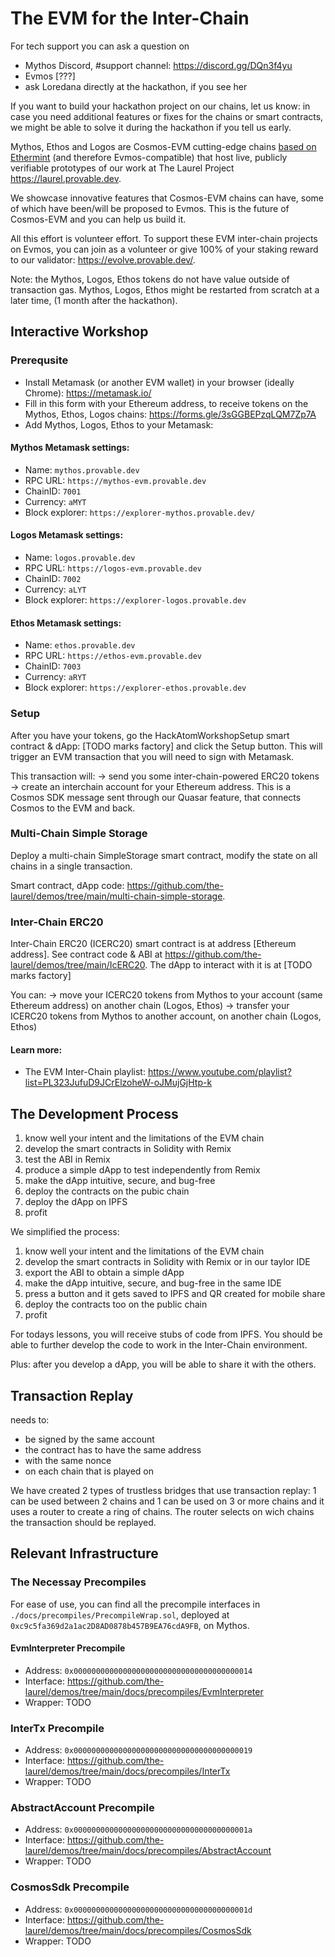 # The EVM for the Inter-Chain


For tech support you can ask a question on
- Mythos Discord, #support channel: https://discord.gg/DQn3f4yu
- Evmos [???]
- ask Loredana directly at the hackathon, if you see her

If you want to build your hackathon project on our chains, let us know: in case you need additional features or fixes for the chains or smart contracts, we might be able to solve it during the hackathon if you tell us early. 

Mythos, Ethos and Logos are Cosmos-EVM cutting-edge chains [based on Ethermint](https://github.com/evmos/ethermint) (and therefore Evmos-compatible) that host live, publicly verifiable prototypes of our work at The Laurel Project https://laurel.provable.dev.

We showcase innovative features that Cosmos-EVM chains can have, some of which have been/will be proposed to Evmos. This is the future of Cosmos-EVM and you can help us build it.

All this effort is volunteer effort. To support these EVM inter-chain projects on Evmos, you can join as a volunteer or give 100% of your staking reward to our validator: https://evolve.provable.dev/.

Note: the Mythos, Logos, Ethos tokens do not have value outside of transaction gas. Mythos, Logos, Ethos might be restarted from scratch at a later time, (1 month after the hackathon).

## Interactive Workshop

### Prerequsite

- Install Metamask (or another EVM wallet) in your browser (ideally Chrome): https://metamask.io/
- Fill in this form with your Ethereum address, to receive tokens on the Mythos, Ethos, Logos chains: https://forms.gle/3sGGBEPzqLQM7Zp7A
- Add Mythos, Logos, Ethos to your Metamask:

#### Mythos Metamask settings:
* Name: `mythos.provable.dev`
* RPC URL: `https://mythos-evm.provable.dev`
* ChainID: `7001`
* Currency: `aMYT`
* Block explorer: `https://explorer-mythos.provable.dev/`

#### Logos Metamask settings:
* Name: `logos.provable.dev`
* RPC URL: `https://logos-evm.provable.dev`
* ChainID: `7002`
* Currency: `aLYT`
* Block explorer: `https://explorer-logos.provable.dev`

#### Ethos Metamask settings:
* Name: `ethos.provable.dev`
* RPC URL: `https://ethos-evm.provable.dev`
* ChainID: `7003`
* Currency: `aRYT`
* Block explorer: `https://explorer-ethos.provable.dev`


### Setup

After you have your tokens, go the HackAtomWorkshopSetup smart contract & dApp: [TODO marks factory] and click the Setup button. This will trigger an EVM transaction that you will need to sign with Metamask.

This transaction will:
-> send you some inter-chain-powered ERC20 tokens
-> create an interchain account for your Ethereum address. This is a Cosmos SDK message sent through our Quasar feature, that connects Cosmos to the EVM and back.

### Multi-Chain Simple Storage

Deploy a multi-chain SimpleStorage smart contract, modify the state on all chains in a single transaction.

Smart contract, dApp code: https://github.com/the-laurel/demos/tree/main/multi-chain-simple-storage.

### Inter-Chain ERC20

Inter-Chain ERC20 (ICERC20) smart contract is at address [Ethereum address]. See contract code & ABI at https://github.com/the-laurel/demos/tree/main/IcERC20.
The dApp to interact with it is at [TODO marks factory]

You can:
-> move your ICERC20 tokens from Mythos to your account (same Ethereum address) on another chain (Logos, Ethos)
-> transfer your ICERC20 tokens from Mythos to another account, on another chain (Logos, Ethos)

#### Learn more:
- The EVM Inter-Chain playlist: https://www.youtube.com/playlist?list=PL323JufuD9JCrElzoheW-oJMujGjHtp-k

## The Development Process

1. know well your intent and the limitations of the EVM chain
2. develop the smart contracts in Solidity with Remix
3. test the ABI in Remix
4. produce a simple dApp to test independently from Remix
5. make the dApp intuitive, secure, and bug-free
6. deploy the contracts on the pubic chain
7. deploy the dApp on IPFS
8. profit

We simplified the process:

1. know well your intent and the limitations of the EVM chain
2. develop the smart contracts in Solidity with Remix or in our taylor IDE
3. export the ABI to obtain a simple dApp
4. make the dApp intuitive, secure, and bug-free in the same IDE
5. press a button and it gets saved to IPFS and QR created for mobile share
6. deploy the contracts too on the public chain
7. profit

For todays lessons, you will receive stubs of code from IPFS. You should be able to further develop the code to work in the Inter-Chain environment.

Plus: after you develop a dApp, you will be able to share it with the others.

## Transaction Replay

needs to:
- be signed by the same account
- the contract has to have the same address
- with the same nonce
- on each chain that is played on

We have created 2 types of trustless bridges that use transaction replay: 1 can be used between 2 chains and 1 can be used on 3 or more chains and it uses a router to create a ring of chains. The router selects on wich chains the transaction should be replayed.

## Relevant Infrastructure

### The Necessay Precompiles

For ease of use, you can find all the precompile interfaces in `./docs/precompiles/PrecompileWrap.sol`, deployed at `0xc9c5fa369d2a1ac2D8AD0878b457B9EA76cdA9FB`, on Mythos.

#### EvmInterpreter Precompile

- Address: `0x0000000000000000000000000000000000000014`
- Interface: https://github.com/the-laurel/demos/tree/main/docs/precompiles/EvmInterpreter
- Wrapper: TODO

### InterTx Precompile

- Address: `0x0000000000000000000000000000000000000019`
- Interface: https://github.com/the-laurel/demos/tree/main/docs/precompiles/InterTx
- Wrapper: TODO

### AbstractAccount Precompile

- Address: `0x000000000000000000000000000000000000001a`
- Interface: https://github.com/the-laurel/demos/tree/main/docs/precompiles/AbstractAccount
- Wrapper: TODO

### CosmosSdk Precompile

- Address: `0x000000000000000000000000000000000000001d`
- Interface: https://github.com/the-laurel/demos/tree/main/docs/precompiles/CosmosSdk
- Wrapper: TODO
